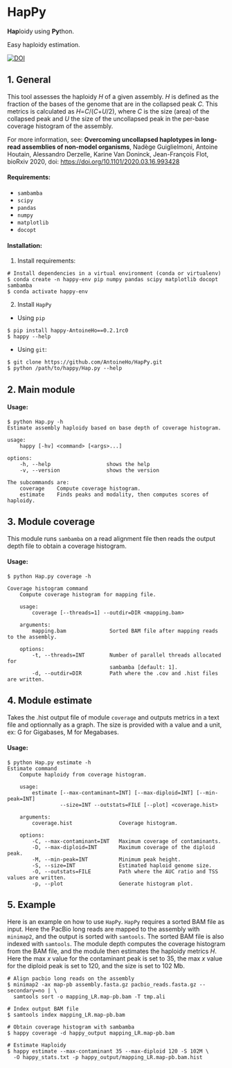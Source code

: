 # HapPy
**Hap**loidy using **Py**thon.

Easy haploidy estimation.

[![DOI](https://zenodo.org/badge/299235590.svg)](https://zenodo.org/badge/latestdoi/299235590)

## 1. General
This tool assesses the haploidy *H* of a given assembly.
*H* is defined as the fraction of the bases of the genome that are in the collapsed peak *C*. This metrics is calculated as *H*=*C*/(*C*+*U*/2), where *C* is the size (area) of the collapsed peak and *U* the size of the uncollapsed peak in the per-base coverage histogram of the assembly.

For more information, see:
  **Overcoming uncollapsed haplotypes in long-read assemblies of non-model organisms**,
  Nadège Guiglielmoni, Antoine Houtain, Alessandro Derzelle, Karine Van Doninck, Jean-François Flot,
  bioRxiv 2020, doi: https://doi.org/10.1101/2020.03.16.993428


#### Requirements:

  - `sambamba`
  - `scipy`
  - `pandas`
  - `numpy`
  - `matplotlib`
  - `docopt`

#### Installation:

1. Install requirements:

```
# Install dependencies in a virtual environment (conda or virtualenv)
$ conda create -n happy-env pip numpy pandas scipy matplotlib docopt sambamba
$ conda activate happy-env
```

2. Install `HapPy`
- Using `pip`
```
$ pip install happy-AntoineHo==0.2.1rc0
$ happy --help
```
- Using `git`:
```
$ git clone https://github.com/AntoineHo/HapPy.git
$ python /path/to/happy/Hap.py --help
```

## 2. Main module
#### Usage:

```
$ python Hap.py -h
Estimate assembly haploidy based on base depth of coverage histogram.

usage:
    happy [-hv] <command> [<args>...]

options:
    -h, --help                  shows the help
    -v, --version               shows the version

The subcommands are:
    coverage    Compute coverage histogram.
    estimate    Finds peaks and modality, then computes scores of haploidy.
```

## 3. Module coverage
This module runs `sambamba` on a read alignment file then reads the output depth file to obtain a coverage histogram.

#### Usage:
```
$ python Hap.py coverage -h

Coverage histogram command
    Compute coverage histogram for mapping file.

    usage:
        coverage [--threads=1] --outdir=DIR <mapping.bam>

    arguments:
        mapping.bam              Sorted BAM file after mapping reads to the assembly.

    options:
        -t, --threads=INT        Number of parallel threads allocated for
                                 sambamba [default: 1].
        -d, --outdir=DIR         Path where the .cov and .hist files are written.
```

## 4. Module estimate
Takes the .hist output file of module `coverage` and outputs metrics in a text file and optionnally as a graph. The size is provided with a value and a unit, ex: G for Gigabases, M for Megabases.

#### Usage:
```
$ python Hap.py estimate -h
Estimate command
    Compute haploidy from coverage histogram.

    usage:
        estimate [--max-contaminant=INT] [--max-diploid=INT] [--min-peak=INT]
                 --size=INT --outstats=FILE [--plot] <coverage.hist>

    arguments:
        coverage.hist               Coverage histogram.

    options:
        -C, --max-contaminant=INT   Maximum coverage of contaminants.
        -D, --max-diploid=INT       Maximum coverage of the diploid peak.
        -M, --min-peak=INT          Minimum peak height.
        -S, --size=INT              Estimated haploid genome size.
        -O, --outstats=FILE         Path where the AUC ratio and TSS values are written.
        -p, --plot                  Generate histogram plot.
```

## 5. Example

Here is an example on how to use `HapPy`. `HapPy` requires a sorted BAM file as input. Here the PacBio long reads are mapped to the assembly with `minimap2`, and the output is sorted with `samtools`. The sorted BAM file is also indexed with `samtools`. The module depth computes the coverage histogram from the BAM file, and the module then estimates the haploidy metrics *H*. Here the max *x* value for the contaminant peak is set to 35, the max *x* value for the diploid peak is set to 120, and the size is set to 102 Mb.

```
# Align pacbio long reads on the assembly
$ minimap2 -ax map-pb assembly.fasta.gz pacbio_reads.fasta.gz --secondary=no | \
  samtools sort -o mapping_LR.map-pb.bam -T tmp.ali

# Index output BAM file
$ samtools index mapping_LR.map-pb.bam

# Obtain coverage histogram with sambamba
$ happy coverage -d happy_output mapping_LR.map-pb.bam

# Estimate Haploidy
$ happy estimate --max-contaminant 35 --max-diploid 120 -S 102M \
  -O happy_stats.txt -p happy_output/mapping_LR.map-pb.bam.hist
```
